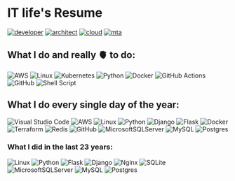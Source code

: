 # IT life's Resume

[![developer](https://github.com/diogohudson/diogohudson/assets/49169467/aaaba213-f6d6-4fc2-b7b0-bf6ebbc8ee73)](https://www.credly.com/earner/earned/badge/c2cd9a47-e187-4edf-95a9-ba551497176e)
[![architect](https://github.com/diogohudson/diogohudson/assets/49169467/82785698-96b2-4f34-95fb-5a23fc935d4e)](https://www.credly.com/badges/ab5cd962-3a28-4ffe-b3a5-303518677f27)
[![cloud](https://github.com/diogohudson/diogohudson/assets/49169467/3cc244fb-ca19-4ab0-b94f-bb14a9fb11df)](https://www.credly.com/badges/df665c08-dbfc-43be-8080-625c7b71e1af)
[![mta](https://github.com/diogohudson/diogohudson/assets/49169467/e1671b11-5b3b-4ae9-b2d5-717055939a41)](https://www.credly.com/badges/7a80565e-12ad-485f-9715-159643a1fad5)



## What I do and really 🫀 to do:

![AWS](https://img.shields.io/badge/AWS-%23FF9900.svg?style=for-the-badge&logo=amazon-aws&logoColor=white)
![Linux](https://img.shields.io/badge/Linux-FCC624?style=for-the-badge&logo=linux&logoColor=black)
![Kubernetes](https://img.shields.io/badge/kubernetes-%23326ce5.svg?style=for-the-badge&logo=kubernetes&logoColor=white)
![Python](https://img.shields.io/badge/python-3670A0?style=for-the-badge&logo=python&logoColor=ffdd54)
![Docker](https://img.shields.io/badge/docker-%230db7ed.svg?style=for-the-badge&logo=docker&logoColor=white)
![GitHub Actions](https://img.shields.io/badge/githubactions-%232671E5.svg?style=for-the-badge&logo=githubactions&logoColor=white)
![GitHub](https://img.shields.io/badge/github-%23121011.svg?style=for-the-badge&logo=github&logoColor=white)
![Shell Script](https://img.shields.io/badge/shell_script-%23121011.svg?style=for-the-badge&logo=gnu-bash&logoColor=white)



## What I do every single day of the year:

![Visual Studio Code](https://img.shields.io/badge/Visual%20Studio%20Code-0078d7.svg?style=for-the-badge&logo=visual-studio-code&logoColor=white)
![AWS](https://img.shields.io/badge/AWS-%23FF9900.svg?style=for-the-badge&logo=amazon-aws&logoColor=white)
![Linux](https://img.shields.io/badge/Linux-FCC624?style=for-the-badge&logo=linux&logoColor=black)
![Python](https://img.shields.io/badge/python-3670A0?style=for-the-badge&logo=python&logoColor=ffdd54)
![Django](https://img.shields.io/badge/django-%23092E20.svg?style=for-the-badge&logo=django&logoColor=white)
![Flask](https://img.shields.io/badge/flask-%23000.svg?style=for-the-badge&logo=flask&logoColor=white)
![Docker](https://img.shields.io/badge/docker-%230db7ed.svg?style=for-the-badge&logo=docker&logoColor=white)
![Terraform](https://img.shields.io/badge/terraform-%235835CC.svg?style=for-the-badge&logo=terraform&logoColor=white)
![Redis](https://img.shields.io/badge/redis-%23DD0031.svg?style=for-the-badge&logo=redis&logoColor=white)
![GitHub](https://img.shields.io/badge/github-%23121011.svg?style=for-the-badge&logo=github&logoColor=white)
![MicrosoftSQLServer](https://img.shields.io/badge/Microsoft%20SQL%20Sever-CC2927?style=for-the-badge&logo=microsoft%20sql%20server&logoColor=white)
![MySQL](https://img.shields.io/badge/mysql-%2300f.svg?style=for-the-badge&logo=mysql&logoColor=white)
![Postgres](https://img.shields.io/badge/postgres-%23316192.svg?style=for-the-badge&logo=postgresql&logoColor=white)




### What I did in the last 23 years:

![Linux](https://img.shields.io/badge/Linux-FCC624?style=for-the-badge&logo=linux&logoColor=black)
![Python](https://img.shields.io/badge/python-3670A0?style=for-the-badge&logo=python&logoColor=ffdd54)
![Flask](https://img.shields.io/badge/flask-%23000.svg?style=for-the-badge&logo=flask&logoColor=white)
![Django](https://img.shields.io/badge/django-%23092E20.svg?style=for-the-badge&logo=django&logoColor=white)
![Nginx](https://img.shields.io/badge/nginx-%23009639.svg?style=for-the-badge&logo=nginx&logoColor=white)
![SQLite](https://img.shields.io/badge/sqlite-%2307405e.svg?style=for-the-badge&logo=sqlite&logoColor=white)
![MicrosoftSQLServer](https://img.shields.io/badge/Microsoft%20SQL%20Sever-CC2927?style=for-the-badge&logo=microsoft%20sql%20server&logoColor=white)
![MySQL](https://img.shields.io/badge/mysql-%2300f.svg?style=for-the-badge&logo=mysql&logoColor=white)
![Postgres](https://img.shields.io/badge/postgres-%23316192.svg?style=for-the-badge&logo=postgresql&logoColor=white)
